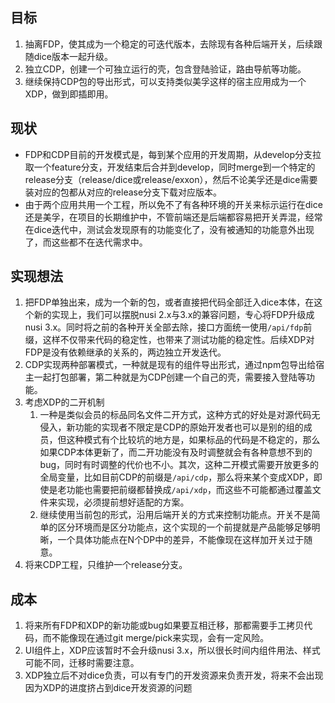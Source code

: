 ## 目标

1. 抽离FDP，使其成为一个稳定的可迭代版本，去除现有各种后端开关，后续跟随dice版本一起升级。
2. 独立CDP，创建一个可独立运行的壳，包含登陆验证，路由导航等功能。
3. 继续保持CDP包的导出形式，可以支持类似美孚这样的宿主应用成为一个XDP，做到即插即用。

## 现状

- FDP和CDP目前的开发模式是，每到某个应用的开发周期，从develop分支拉取一个feature分支，开发结束后合并到develop，同时merge到一个特定的release分支（release/dice或release/exxon），然后不论美孚还是dice需要装对应的包都从对应的release分支下载对应版本。
- 由于两个应用共用一个工程，所以免不了有各种环境的开关来标示运行在dice还是美孚，在项目的长期维护中，不管前端还是后端都容易把开关弄混，经常在dice迭代中，测试会发现原有的功能变化了，没有被通知的功能意外出现了，而这些都不在迭代需求中。

## 实现想法

1. 把FDP单独出来，成为一个新的包，或者直接把代码全部迁入dice本体，在这个新的实现上，我们可以摆脱nusi 2.x与3.x的兼容问题，专心将FDP升级成nusi 3.x。同时将之前的各种开关全部去除，接口方面统一使用`/api/fdp`前缀，这样不仅带来代码的稳定性，也带来了测试功能的稳定性。后续XDP对FDP是没有依赖继承的关系的，两边独立开发迭代。
2. CDP实现两种部署模式，一种就是现有的组件导出形式，通过npm包导出给宿主一起打包部署，第二种就是为CDP创建一个自己的壳，需要接入登陆等功能。
3. 考虑XDP的二开机制
   1. 一种是类似会员的标品同名文件二开方式，这种方式的好处是对源代码无侵入，新功能的实现者不限定是CDP的原始开发者也可以是别的组的成员，但这种模式有个比较坑的地方是，如果标品的代码是不稳定的，那么如果CDP本体更新了，而二开功能没有及时调整就会有各种意想不到的bug，同时有时调整的代价也不小。其次，这种二开模式需要开放更多的全局变量，比如目前CDP的前缀是`/api/cdp`，那么将来某个变成XDP，即使是老功能也需要把前缀都替换成`/api/xdp`，而这些不可能都通过覆盖文件来实现，必须提前想好适配的方案。
   2. 继续使用当前包的形式，沿用后端开关的方式来控制功能点。开关不是简单的区分环境而是区分功能点，这个实现的一个前提就是产品能够足够明晰，一个具体功能点在N个DP中的差异，不能像现在这样加开关过于随意。
4. 将来CDP工程，只维护一个release分支。

## 成本

1. 将来所有FDP和XDP的新功能或bug如果要互相迁移，那都需要手工拷贝代码，而不能像现在通过git merge/pick来实现，会有一定风险。
2. UI组件上，XDP应该暂时不会升级nusi 3.x，所以很长时间内组件用法、样式可能不同，迁移时需要注意。
3. XDP独立后不对dice负责，可以有专门的开发资源来负责开发，将来不会出现因为XDP的进度挤占到dice开发资源的问题